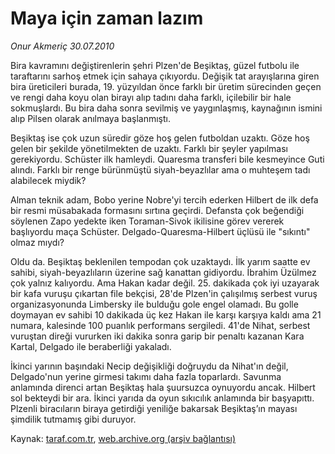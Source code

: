 # Maya için zaman lazım

*Onur Akmeriç 30.07.2010*

<div class="yazi"><p>Bira kavramını değiştirenlerin şehri Plzen'de Beşiktaş, güzel futbolu ile taraftarını sarhoş etmek için sahaya çıkıyordu. Değişik tat arayışlarına giren bira üreticileri burada, 19. yüzyıldan önce farklı bir üretim sürecinden geçen ve rengi daha koyu olan birayı alıp tadını daha farklı, içilebilir bir hale sokmuşlardı. Bu bira daha sonra sevilmiş ve yaygınlaşmış, kaynağının ismini alıp Pilsen olarak anılmaya başlanmıştı.</p>
<p>Beşiktaş ise çok uzun süredir göze hoş gelen futboldan uzaktı. Göze hoş gelen bir şekilde yönetilmekten de uzaktı. Farklı bir şeyler yapılması gerekiyordu. Schüster ilk hamleydi. Quaresma transferi bile kesmeyince Guti alındı. Farklı bir renge bürünmüştü siyah-beyazlılar ama o muhteşem tadı alabilecek miydik?</p>
<p>Alman teknik adam, Bobo yerine Nobre'yi tercih ederken Hilbert de ilk defa bir resmi müsabakada formasını sırtına geçirdi. Defansta çok beğendiği söylenen Zapo yedekte iken Toraman-Sivok ikilisine görev vererek başlıyordu maça Schüster. Delgado-Quaresma-Hilbert üçlüsü ile "sıkıntı" olmaz mıydı?</p>
<p>Oldu da. Beşiktaş beklenilen tempodan çok uzaktaydı. İlk yarım saatte ev sahibi, siyah-beyazlıların üzerine sağ kanattan gidiyordu. İbrahim Üzülmez çok yalnız kalıyordu. Ama Hakan kadar değil. 25. dakikada çok iyi uzayarak bir kafa vuruşu çıkartan file bekçisi, 28'de Plzen'in çalışılmış serbest vuruş organizasyonunda Limbersky ile bulduğu gole engel olamadı. Bu golle doymayan ev sahibi 10 dakikada üç kez Hakan ile karşı karşıya kaldı ama 21 numara, kalesinde 100 puanlık performans sergiledi. 41'de Nihat, serbest vuruştan direği vururken iki dakika sonra garip bir penaltı kazanan Kara Kartal, Delgado ile beraberliği yakaladı.</p>
<p>İkinci yarının başındaki Necip değişikliği doğruydu da Nihat'ın değil, Delgado'nun yerine girmesi takımı daha fazla toparlardı. Savunma anlamında direnci artan Beşiktaş hala şuursuzca oynuyordu ancak. Hilbert sol bekteydi bir ara. İkinci yarıda da oyun sıkıcılık anlamında bir başyapıttı. Plzenli biracıların biraya getirdiği yeniliğe bakarsak Beşiktaş’ın mayası şimdilik tutmamış gibi duruyor.</p></div>

Kaynak: [taraf.com.tr](http://www.taraf.com.tr:80/onur-akmeric/makale-maya-icin-zaman-lazim.htm), [web.archive.org (arşiv bağlantısı)](http://web.archive.org/web/20100801190121/http://www.taraf.com.tr:80/onur-akmeric/makale-maya-icin-zaman-lazim.htm)

